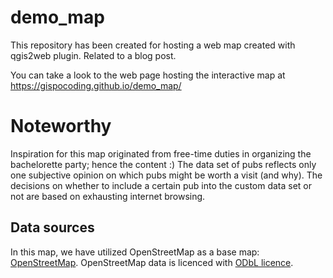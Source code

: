 # demo_map

This repository has been created for hosting a web map created with qgis2web plugin. Related to a blog post.

You can take a look to the web page hosting the interactive map at https://gispocoding.github.io/demo_map/

# Noteworthy

Inspiration for this map originated from free-time duties in organizing the bachelorette party; hence the content :) The data set of pubs reflects only one subjective opinion on which pubs might be worth a visit (and why). The decisions on whether to include a certain pub into the custom data set or not are based on exhausting internet browsing.

## Data sources

In this map, we have utilized OpenStreetMap as a base map: <a href="https://www.openstreetmap.org" target="_blank">OpenStreetMap</a>. OpenStreetMap data is licenced with <a href="https://opendatacommons.org/licenses/odbl/">ODbL licence</a>.
